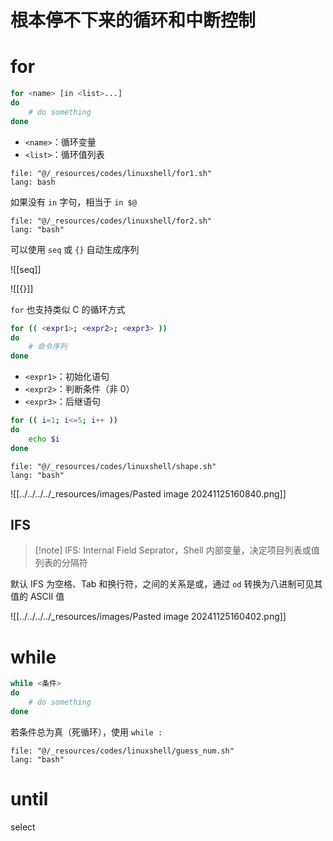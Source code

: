 # 根本停不下来的循环和中断控制
# for

```bash
for <name> [in <list>...]
do
    # do something
done
```

- `<name>`：循环变量
- `<list>`：循环值列表

```reference
file: "@/_resources/codes/linuxshell/for1.sh"
lang: bash
```

如果没有 `in` 字句，相当于 `in $@`

```reference
file: "@/_resources/codes/linuxshell/for2.sh"
lang: "bash"
```

可以使用 `seq` 或 `{}` 自动生成序列

![[seq]]

![[{}]]

`for` 也支持类似 C 的循环方式

```bash
for (( <expr1>; <expr2>; <expr3> ))
do
    # 命令序列
done
```

- `<expr1>`：初始化语句
- `<expr2>`：判断条件（非 0）
- `<expr3>`：后继语句

```bash
for (( i=1; i<=5; i++ ))
do
    echo $i
done
```

```reference fold
file: "@/_resources/codes/linuxshell/shape.sh"
lang: "bash"
```

![[../../../../_resources/images/Pasted image 20241125160840.png]]
## IFS

> [!note] IFS: Internal Field Seprator，Shell 内部变量，决定项目列表或值列表的分隔符

默认 IFS 为空格、Tab 和换行符，之间的关系是或，通过 `od` 转换为八进制可见其值的 ASCII 值

![[../../../../_resources/images/Pasted image 20241125160402.png]]
# while

```bash
while <条件>
do
    # do something
done
```

若条件总为真（死循环），使用 `while :`

```reference
file: "@/_resources/codes/linuxshell/guess_num.sh"
lang: "bash"
```
# until

select
